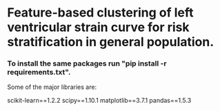 # Feature-based clustering of left ventricular strain curve for risk stratification in general population.

### To install the same packages run "pip install -r requirements.txt". 

Some of the major libraries are: 

scikit-learn==1.2.2
scipy==1.10.1
matplotlib==3.7.1
pandas==1.5.3
